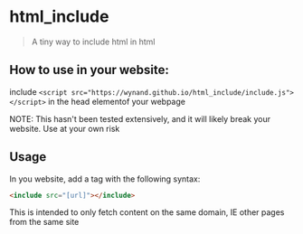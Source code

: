 # html_include
> A tiny way to include html in html

## How to use in your website:
include `<script src="https://wynand.github.io/html_include/include.js"></script>` in the head elementof your webpage

NOTE:  This hasn't been tested extensively, and it will likely break your website.  Use at your own risk

## Usage
In you website, add a tag with the following syntax:
```html
<include src="[url]"></include>
```

This is intended to only fetch content on the same domain, IE other pages from the same site
